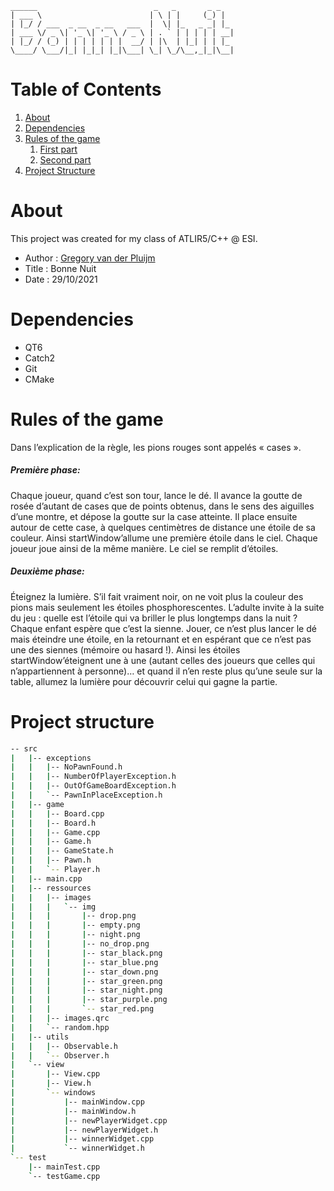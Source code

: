 ```
______                          _   _       _ _    
| ___ \                        | \ | |     (_) |   
| |_/ / ___  _ __  _ __   ___  |  \| |_   _ _| |_  
| ___ \/ _ \| '_ \| '_ \ / _ \ | . ` | | | | | __|
| |_/ / (_) | | | | | | |  __/ | |\  | |_| | | |_  
\____/ \___/|_| |_|_| |_|\___| \_| \_/\__,_|_|\__|

```
# Table of Contents
1. [About](#About)
2. [Dependencies](#Dependencies)
4. [Rules of the game](#rules-of-the-game)
   1. [First part](#premire-phase)
   2. [Second part](#deuxime-phase)
5. [Project Structure](#project-structure)

# About
This project was created for my class of ATLIR5/C++ @ ESI.
- Author : [Gregory van der Pluijm](54786@etu.he2b.be)
- Title : Bonne Nuit
- Date : 29/10/2021

# Dependencies
- QT6
- Catch2
- Git
- CMake

# Rules of the game
Dans l’explication de la règle, les pions rouges sont appelés « cases ».

##### Première phase:

Chaque joueur, quand c’est son tour, lance le dé. Il avance la goutte de rosée d’autant de cases que
de points obtenus, dans le sens des aiguilles d’une montre, et dépose la goutte sur la case atteinte.
Il place ensuite autour de cette case, à quelques centimètres de distance une étoile de sa couleur.
Ainsi startWindow’allume une première étoile dans le ciel.
Chaque joueur joue ainsi de la même manière. Le ciel se remplit d’étoiles.

##### Deuxième phase:

Éteignez la lumière. S’il fait vraiment noir, on ne voit plus la couleur des pions mais seulement les
étoiles phosphorescentes. L’adulte invite à la suite du jeu : quelle est l’étoile qui va briller le plus
longtemps dans la nuit ?
Chaque enfant espère que c’est la sienne.
Jouer, ce n’est plus lancer le dé mais éteindre une étoile, en la retournant et en espérant que ce n’est
pas une des siennes (mémoire ou hasard !).
Ainsi les étoiles startWindow’éteignent une à une (autant celles des joueurs que celles qui n’appartiennent à
personne)… et quand il n’en reste plus qu’une seule sur la table, allumez la lumière pour découvrir
celui qui gagne la partie.
# Project structure
```bash
-- src
|   |-- exceptions
|   |   |-- NoPawnFound.h
|   |   |-- NumberOfPlayerException.h
|   |   |-- OutOfGameBoardException.h
|   |   `-- PawnInPlaceException.h
|   |-- game
|   |   |-- Board.cpp
|   |   |-- Board.h
|   |   |-- Game.cpp
|   |   |-- Game.h
|   |   |-- GameState.h
|   |   |-- Pawn.h
|   |   `-- Player.h
|   |-- main.cpp
|   |-- ressources
|   |   |-- images
|   |   |   `-- img
|   |   |       |-- drop.png
|   |   |       |-- empty.png
|   |   |       |-- night.png
|   |   |       |-- no_drop.png
|   |   |       |-- star_black.png
|   |   |       |-- star_blue.png
|   |   |       |-- star_down.png
|   |   |       |-- star_green.png
|   |   |       |-- star_night.png
|   |   |       |-- star_purple.png
|   |   |       `-- star_red.png
|   |   |-- images.qrc
|   |   `-- random.hpp
|   |-- utils
|   |   |-- Observable.h
|   |   `-- Observer.h
|   `-- view
|       |-- View.cpp
|       |-- View.h
|       `-- windows
|           |-- mainWindow.cpp
|           |-- mainWindow.h
|           |-- newPlayerWidget.cpp
|           |-- newPlayerWidget.h
|           |-- winnerWidget.cpp
|           `-- winnerWidget.h
`-- test
    |-- mainTest.cpp
    `-- testGame.cpp

```